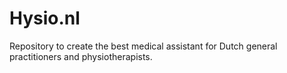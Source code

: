 # Hysio.nl
Repository to create the best medical assistant for Dutch general practitioners and physiotherapists. 
